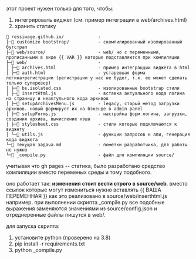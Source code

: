 этот проект нужен только для того, чтобы:
1. интегрировать виджет (см. пример интеграции в web/archives.html)
2. хранить статику

~~~
📁 ressiwage.github.io/             - 
├─📁 customize bootstrap/           - скомпилированный изолированный бутстрап
├─📁 web/source/                    - web/ но с переменными, прописанными в виде {{ VAR }} которые подставляются при компиляции
├─📁 web/                           - 
│ ├─📄 archives.html                - пример интеграцции виджета в html
│ ├─📄 auth.html                    - устаревшая форма логина+регистрации (регистрации у нас не будет, т.к. ее может сделать только суперюзер)
│ ├─📄 bs.isolated.css              - изолированные bootstrap стили 
│ ├─📄 insertHtml.js                - вставка актуального кода логина на страницу и неактульного кода архивов
│ ├─📄 setupArchivesMenu.js         - legacy, старый метод загрузки архивов. новый формирует их на бэкенде в admin panel
│ ├─📄 setupForms.js                - настройка форм логина, загрузки, создания архива, вычисление хэша
│ ├─📄 stylesheet.css               - стили которые подключаются к виджету
│ └─📄 utils.js                     - функции запросов к апи, генерация кода виджета
└─📄 текущая задача.md              - пометки разработчика, для работы не нужно
└─📄 _compile.py                    - файл для компиляции source/
~~~

учитывая что gh pages -- статика, было разработано средство компиляции вместо переменых среды и тому подобного.

оно работает так: **изменения стоит вести строго в source/web**. вместо ссылок которые могут измениться нужно вставлять {{ ВАША ПЕРЕМЕННАЯ }} как это реализовано в source/web/inserthtml.js например. при выполнении скрипта _compile.py все подобные выражения заменяются значениями из source/config.json и отреднеренные файлы пишутся в web/.

для запуска скрипта: 
1. установите python (проверено на 3.8)
2. pip install -r requirements.txt
3. python _compile.py